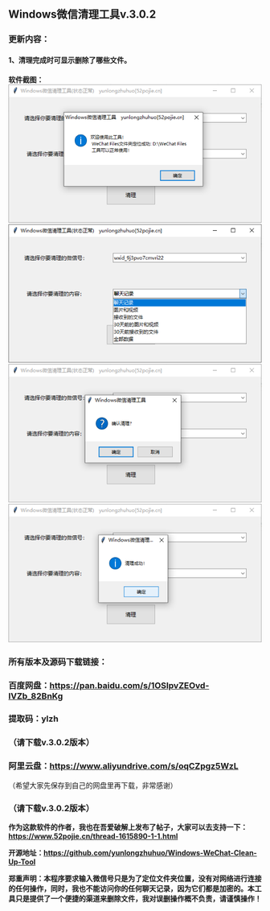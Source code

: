 ## Windows微信清理工具v.3.0.2
### 更新内容：
#### 1、清理完成时可显示删除了哪些文件。

**软件截图：**
![](./img/d48e328a72117d0d.png)
![](./img/28b4f6d197f88f98.png)
![](./img/b361d343d13c3c0a.png)
![](./img/292ec74e519a9aeb.png)

### 所有版本及源码下载链接：
### 百度网盘：https://pan.baidu.com/s/1OSIpvZEOvd-lVZb_82BnKg
### 提取码：ylzh
### （请下载v.3.0.2版本）
### 阿里云盘：https://www.aliyundrive.com/s/oqCZpgz5WzL
（希望大家先保存到自己的网盘里再下载，非常感谢）
### （请下载v.3.0.2版本）

**作为这款软件的作者，我也在吾爱破解上发布了帖子，大家可以去支持一下：https://www.52pojie.cn/thread-1615890-1-1.html**

**开源地址：https://github.com/yunlongzhuhuo/Windows-WeChat-Clean-Up-Tool**


**郑重声明：本程序要求输入微信号只是为了定位文件夹位置，没有对网络进行连接的任何操作，同时，我也不能访问你的任何聊天记录，因为它们都是加密的。本工具只是提供了一个便捷的渠道来删除文件，我对误删操作概不负责，请谨慎操作！**